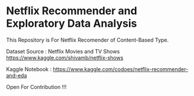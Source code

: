 

# Netflix Recommender and Exploratory Data Analysis

This Repository is For Netflix Recomender of Content-Based Type.

Dataset Source : Netflix Movies and TV Shows https://www.kaggle.com/shivamb/netflix-shows

Kaggle Notebook : https://www.kaggle.com/codoes/netflix-recommender-and-eda

Open For Contribution !!!
